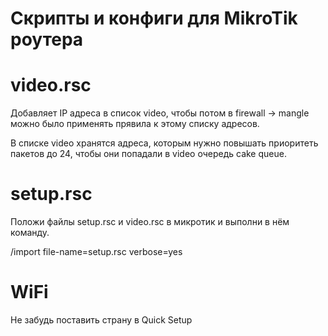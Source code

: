 # Скрипты и конфиги для MikroTik роутера

# video.rsc
Добавляет IP адреса в список video, чтобы потом в firewall -> mangle можно было применять прявила к этому списку адресов.

В списке video хранятся адреса, которым нужно повышать приоритеть пакетов до 24, чтобы они попадали в video очередь cake queue.

# setup.rsc
Положи файлы setup.rsc и video.rsc в микротик и выполни в нём команду.

/import file-name=setup.rsc verbose=yes

# WiFi
Не забудь поставить страну в Quick Setup